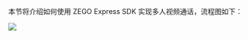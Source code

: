 本节将介绍如何使用 ZEGO Express SDK 实现多人视频通话，流程图如下：

![](https://doc-media.zego.im/sdk-doc/Pics/Express/Android/express_android_eventhandler_process.png)
